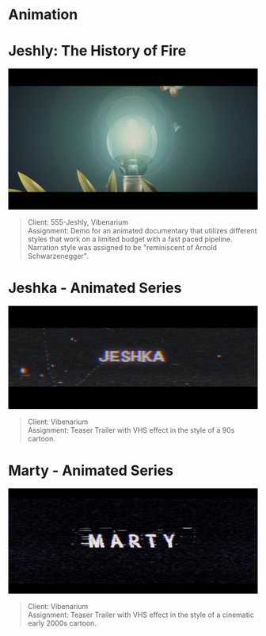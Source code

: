 # Animation

# Jeshly: The History of Fire

[<img src="_images/ab2a8d2c-aea6-4731-a31f-819e76ec1c7d_rw_1200.png">](https://www.youtube.com/watch?v=Yme820uVCjs&list=PL6n5pHEesRETYbbUbpEV72SFdJJS1P_h0)

> Client: 555-Jeshly, Vibenarium  <br>
> Assignment: Demo for an animated documentary that utilizes different styles that work on a limited budget with a fast paced pipeline. Narration style was assigned to be "reminiscent of Arnold Schwarzenegger".

# Jeshka - Animated Series

[<img src="_images/1013ccec-6040-4656-832d-45a9058f3548_rw_1200.png">](https://www.youtube.com/watch?v=LRzjxXN12Xo)

> Client: Vibenarium   <br>
> Assignment: Teaser Trailer with VHS effect in the style of a 90s cartoon.

# Marty - Animated Series

[<img src="_images/63a62c3e-0ac8-4a61-b385-8ea2b7dd9500_rw_1200.png">](https://www.youtube.com/watch?v=uIl8_4qx6K00)

> Client: Vibenarium <br>
> Assignment: Teaser Trailer with VHS effect in the style of a cinematic early 2000s cartoon.
